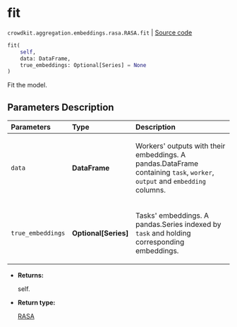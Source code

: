 # fit
`crowdkit.aggregation.embeddings.rasa.RASA.fit` | [Source code](https://github.com/Toloka/crowd-kit/blob/v1.1.0/crowdkit/aggregation/embeddings/rasa.py#L105)

```python
fit(
    self,
    data: DataFrame,
    true_embeddings: Optional[Series] = None
)
```

Fit the model.

## Parameters Description

| Parameters | Type | Description |
| :----------| :----| :-----------|
`data`|**DataFrame**|<p>Workers&#x27; outputs with their embeddings. A pandas.DataFrame containing `task`, `worker`, `output` and `embedding` columns.</p>
`true_embeddings`|**Optional\[Series\]**|<p>Tasks&#x27; embeddings. A pandas.Series indexed by `task` and holding corresponding embeddings.</p>

* **Returns:**

  self.

* **Return type:**

  [RASA](crowdkit.aggregation.embeddings.rasa.RASA.md)
